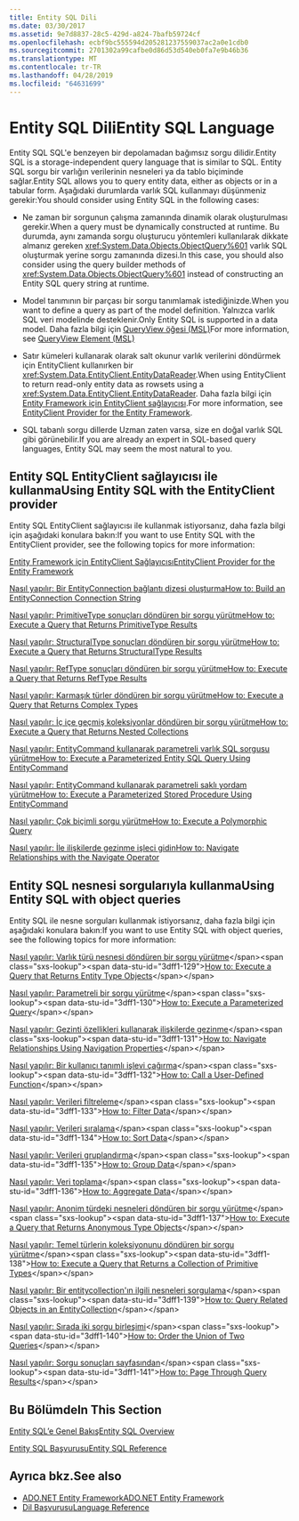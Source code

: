 ```yaml
---
title: Entity SQL Dili
ms.date: 03/30/2017
ms.assetid: 9e7d8837-28c5-429d-a824-7bafb59724cf
ms.openlocfilehash: ecbf9bc555594d205281237559037ac2a0e1cdb0
ms.sourcegitcommit: 2701302a99cafbe0d86d53d540eb0fa7e9b46b36
ms.translationtype: MT
ms.contentlocale: tr-TR
ms.lasthandoff: 04/28/2019
ms.locfileid: "64631699"
---
```

# <a name="entity-sql-language"></a><span data-ttu-id="3dff1-102">Entity SQL Dili</span><span class="sxs-lookup"><span data-stu-id="3dff1-102">Entity SQL Language</span></span>
<span data-ttu-id="3dff1-103">Entity SQL SQL'e benzeyen bir depolamadan bağımsız sorgu dilidir.</span><span class="sxs-lookup"><span data-stu-id="3dff1-103">Entity SQL is a storage-independent query language that is similar to SQL.</span></span> <span data-ttu-id="3dff1-104">Entity SQL sorgu bir varlığın verilerinin nesneleri ya da tablo biçiminde sağlar.</span><span class="sxs-lookup"><span data-stu-id="3dff1-104">Entity SQL allows you to query entity data, either as objects or in a tabular form.</span></span> <span data-ttu-id="3dff1-105">Aşağıdaki durumlarda varlık SQL kullanmayı düşünmeniz gerekir:</span><span class="sxs-lookup"><span data-stu-id="3dff1-105">You should consider using Entity SQL in the following cases:</span></span>  
  
- <span data-ttu-id="3dff1-106">Ne zaman bir sorgunun çalışma zamanında dinamik olarak oluşturulması gerekir.</span><span class="sxs-lookup"><span data-stu-id="3dff1-106">When a query must be dynamically constructed at runtime.</span></span> <span data-ttu-id="3dff1-107">Bu durumda, aynı zamanda sorgu oluşturucu yöntemleri kullanılarak dikkate almanız gereken <xref:System.Data.Objects.ObjectQuery%601> varlık SQL oluşturmak yerine sorgu zamanında dizesi.</span><span class="sxs-lookup"><span data-stu-id="3dff1-107">In this case, you should also consider using the query builder methods of <xref:System.Data.Objects.ObjectQuery%601> instead of constructing an Entity SQL query string at runtime.</span></span>  
  
- <span data-ttu-id="3dff1-108">Model tanımının bir parçası bir sorgu tanımlamak istediğinizde.</span><span class="sxs-lookup"><span data-stu-id="3dff1-108">When you want to define a query as part of the model definition.</span></span> <span data-ttu-id="3dff1-109">Yalnızca varlık SQL veri modelinde desteklenir.</span><span class="sxs-lookup"><span data-stu-id="3dff1-109">Only Entity SQL is supported in a data model.</span></span> <span data-ttu-id="3dff1-110">Daha fazla bilgi için [QueryView öğesi (MSL)](/ef/ef6/modeling/designer/advanced/edmx/msl-spec#queryview-element-msl)</span><span class="sxs-lookup"><span data-stu-id="3dff1-110">For more information, see [QueryView Element (MSL)](/ef/ef6/modeling/designer/advanced/edmx/msl-spec#queryview-element-msl)</span></span>  
  
- <span data-ttu-id="3dff1-111">Satır kümeleri kullanarak olarak salt okunur varlık verilerini döndürmek için EntityClient kullanırken bir <xref:System.Data.EntityClient.EntityDataReader>.</span><span class="sxs-lookup"><span data-stu-id="3dff1-111">When using EntityClient to return read-only entity data as rowsets using a <xref:System.Data.EntityClient.EntityDataReader>.</span></span> <span data-ttu-id="3dff1-112">Daha fazla bilgi için [Entity Framework için EntityClient sağlayıcısı](../../../../../../docs/framework/data/adonet/ef/entityclient-provider-for-the-entity-framework.md).</span><span class="sxs-lookup"><span data-stu-id="3dff1-112">For more information, see [EntityClient Provider for the Entity Framework](../../../../../../docs/framework/data/adonet/ef/entityclient-provider-for-the-entity-framework.md).</span></span>  
  
- <span data-ttu-id="3dff1-113">SQL tabanlı sorgu dillerde Uzman zaten varsa, size en doğal varlık SQL gibi görünebilir.</span><span class="sxs-lookup"><span data-stu-id="3dff1-113">If you are already an expert in SQL-based query languages, Entity SQL may seem the most natural to you.</span></span>  
  
## <a name="using-entity-sql-with-the-entityclient-provider"></a><span data-ttu-id="3dff1-114">Entity SQL EntityClient sağlayıcısı ile kullanma</span><span class="sxs-lookup"><span data-stu-id="3dff1-114">Using Entity SQL with the EntityClient provider</span></span>  
 <span data-ttu-id="3dff1-115">Entity SQL EntityClient sağlayıcısı ile kullanmak istiyorsanız, daha fazla bilgi için aşağıdaki konulara bakın:</span><span class="sxs-lookup"><span data-stu-id="3dff1-115">If you want to use Entity SQL with the EntityClient provider, see the following topics for more information:</span></span>  
  
 [<span data-ttu-id="3dff1-116">Entity Framework için EntityClient Sağlayıcısı</span><span class="sxs-lookup"><span data-stu-id="3dff1-116">EntityClient Provider for the Entity Framework</span></span>](../../../../../../docs/framework/data/adonet/ef/entityclient-provider-for-the-entity-framework.md)  
  
 [<span data-ttu-id="3dff1-117">Nasıl yapılır: Bir EntityConnection bağlantı dizesi oluşturma</span><span class="sxs-lookup"><span data-stu-id="3dff1-117">How to: Build an EntityConnection Connection String</span></span>](../../../../../../docs/framework/data/adonet/ef/how-to-build-an-entityconnection-connection-string.md)  
  
 [<span data-ttu-id="3dff1-118">Nasıl yapılır: PrimitiveType sonuçları döndüren bir sorgu yürütme</span><span class="sxs-lookup"><span data-stu-id="3dff1-118">How to: Execute a Query that Returns PrimitiveType Results</span></span>](../../../../../../docs/framework/data/adonet/ef/how-to-execute-a-query-that-returns-primitivetype-results.md)  
  
 [<span data-ttu-id="3dff1-119">Nasıl yapılır: StructuralType sonuçları döndüren bir sorgu yürütme</span><span class="sxs-lookup"><span data-stu-id="3dff1-119">How to: Execute a Query that Returns StructuralType Results</span></span>](../../../../../../docs/framework/data/adonet/ef/how-to-execute-a-query-that-returns-structuraltype-results.md)  
  
 [<span data-ttu-id="3dff1-120">Nasıl yapılır: RefType sonuçları döndüren bir sorgu yürütme</span><span class="sxs-lookup"><span data-stu-id="3dff1-120">How to: Execute a Query that Returns RefType Results</span></span>](../../../../../../docs/framework/data/adonet/ef/how-to-execute-a-query-that-returns-reftype-results.md)  
  
 [<span data-ttu-id="3dff1-121">Nasıl yapılır: Karmaşık türler döndüren bir sorgu yürütme</span><span class="sxs-lookup"><span data-stu-id="3dff1-121">How to: Execute a Query that Returns Complex Types</span></span>](../../../../../../docs/framework/data/adonet/ef/how-to-execute-a-query-that-returns-complex-types.md)  
  
 [<span data-ttu-id="3dff1-122">Nasıl yapılır: İç içe geçmiş koleksiyonlar döndüren bir sorgu yürütme</span><span class="sxs-lookup"><span data-stu-id="3dff1-122">How to: Execute a Query that Returns Nested Collections</span></span>](../../../../../../docs/framework/data/adonet/ef/how-to-execute-a-query-that-returns-nested-collections.md)  
  
 [<span data-ttu-id="3dff1-123">Nasıl yapılır: EntityCommand kullanarak parametreli varlık SQL sorgusu yürütme</span><span class="sxs-lookup"><span data-stu-id="3dff1-123">How to: Execute a Parameterized Entity SQL Query Using EntityCommand</span></span>](../../../../../../docs/framework/data/adonet/ef/how-to-execute-a-parameterized-entity-sql-query-using-entitycommand.md)  
  
 [<span data-ttu-id="3dff1-124">Nasıl yapılır: EntityCommand kullanarak parametreli saklı yordam yürütme</span><span class="sxs-lookup"><span data-stu-id="3dff1-124">How to: Execute a Parameterized Stored Procedure Using EntityCommand</span></span>](../../../../../../docs/framework/data/adonet/ef/how-to-execute-a-parameterized-stored-procedure-using-entitycommand.md)  
  
 [<span data-ttu-id="3dff1-125">Nasıl yapılır: Çok biçimli sorgu yürütme</span><span class="sxs-lookup"><span data-stu-id="3dff1-125">How to: Execute a Polymorphic Query</span></span>](../../../../../../docs/framework/data/adonet/ef/how-to-execute-a-polymorphic-query.md)  
  
 [<span data-ttu-id="3dff1-126">Nasıl yapılır: İle ilişkilerde gezinme işleci gidin</span><span class="sxs-lookup"><span data-stu-id="3dff1-126">How to: Navigate Relationships with the Navigate Operator</span></span>](../../../../../../docs/framework/data/adonet/ef/how-to-navigate-relationships-with-the-navigate-operator.md)  
  
## <a name="using-entity-sql-with-object-queries"></a><span data-ttu-id="3dff1-127">Entity SQL nesnesi sorgularıyla kullanma</span><span class="sxs-lookup"><span data-stu-id="3dff1-127">Using Entity SQL with object queries</span></span>  
 <span data-ttu-id="3dff1-128">Entity SQL ile nesne sorguları kullanmak istiyorsanız, daha fazla bilgi için aşağıdaki konulara bakın:</span><span class="sxs-lookup"><span data-stu-id="3dff1-128">If you want to use Entity SQL with object queries, see the following topics for more information:</span></span>  
  
 <span data-ttu-id="3dff1-129">[Nasıl yapılır: Varlık türü nesnesi döndüren bir sorgu yürütme](https://docs.microsoft.com/previous-versions/dotnet/netframework-4.0/bb738694(v=vs.100))</span><span class="sxs-lookup"><span data-stu-id="3dff1-129">[How to: Execute a Query that Returns Entity Type Objects](https://docs.microsoft.com/previous-versions/dotnet/netframework-4.0/bb738694(v=vs.100))</span></span>  
  
 <span data-ttu-id="3dff1-130">[Nasıl yapılır: Parametreli bir sorgu yürütme](https://docs.microsoft.com/previous-versions/dotnet/netframework-4.0/bb738521(v=vs.100))</span><span class="sxs-lookup"><span data-stu-id="3dff1-130">[How to: Execute a Parameterized Query](https://docs.microsoft.com/previous-versions/dotnet/netframework-4.0/bb738521(v=vs.100))</span></span>  
  
 <span data-ttu-id="3dff1-131">[Nasıl yapılır: Gezinti özellikleri kullanarak ilişkilerde gezinme](https://docs.microsoft.com/previous-versions/dotnet/netframework-4.0/bb896321(v=vs.100))</span><span class="sxs-lookup"><span data-stu-id="3dff1-131">[How to: Navigate Relationships Using Navigation Properties](https://docs.microsoft.com/previous-versions/dotnet/netframework-4.0/bb896321(v=vs.100))</span></span>  
  
 <span data-ttu-id="3dff1-132">[Nasıl yapılır: Bir kullanıcı tanımlı işlevi çağırma](https://docs.microsoft.com/previous-versions/dotnet/netframework-4.0/dd490951(v=vs.100))</span><span class="sxs-lookup"><span data-stu-id="3dff1-132">[How to: Call a User-Defined Function](https://docs.microsoft.com/previous-versions/dotnet/netframework-4.0/dd490951(v=vs.100))</span></span>  
  
 <span data-ttu-id="3dff1-133">[Nasıl yapılır: Verileri filtreleme](https://docs.microsoft.com/previous-versions/dotnet/netframework-4.0/cc716755(v=vs.100))</span><span class="sxs-lookup"><span data-stu-id="3dff1-133">[How to: Filter Data](https://docs.microsoft.com/previous-versions/dotnet/netframework-4.0/cc716755(v=vs.100))</span></span>  
  
 <span data-ttu-id="3dff1-134">[Nasıl yapılır: Verileri sıralama](https://docs.microsoft.com/previous-versions/dotnet/netframework-4.0/cc716784(v=vs.100))</span><span class="sxs-lookup"><span data-stu-id="3dff1-134">[How to: Sort Data](https://docs.microsoft.com/previous-versions/dotnet/netframework-4.0/cc716784(v=vs.100))</span></span>  
  
 <span data-ttu-id="3dff1-135">[Nasıl yapılır: Verileri gruplandırma](https://docs.microsoft.com/previous-versions/dotnet/netframework-4.0/bb896341(v=vs.100))</span><span class="sxs-lookup"><span data-stu-id="3dff1-135">[How to: Group Data](https://docs.microsoft.com/previous-versions/dotnet/netframework-4.0/bb896341(v=vs.100))</span></span>  
  
 <span data-ttu-id="3dff1-136">[Nasıl yapılır: Veri toplama](https://docs.microsoft.com/previous-versions/dotnet/netframework-4.0/cc716738(v=vs.100))</span><span class="sxs-lookup"><span data-stu-id="3dff1-136">[How to: Aggregate Data](https://docs.microsoft.com/previous-versions/dotnet/netframework-4.0/cc716738(v=vs.100))</span></span>  
  
 <span data-ttu-id="3dff1-137">[Nasıl yapılır: Anonim türdeki nesneleri döndüren bir sorgu yürütme](https://docs.microsoft.com/previous-versions/dotnet/netframework-4.0/bb738512(v=vs.100))</span><span class="sxs-lookup"><span data-stu-id="3dff1-137">[How to: Execute a Query that Returns Anonymous Type Objects](https://docs.microsoft.com/previous-versions/dotnet/netframework-4.0/bb738512(v=vs.100))</span></span>  
  
 <span data-ttu-id="3dff1-138">[Nasıl yapılır: Temel türlerin koleksiyonunu döndüren bir sorgu yürütme](https://docs.microsoft.com/previous-versions/dotnet/netframework-4.0/bb738451(v=vs.100))</span><span class="sxs-lookup"><span data-stu-id="3dff1-138">[How to: Execute a Query that Returns a Collection of Primitive Types](https://docs.microsoft.com/previous-versions/dotnet/netframework-4.0/bb738451(v=vs.100))</span></span>  
  
 <span data-ttu-id="3dff1-139">[Nasıl yapılır: Bir entitycollection'ın ilgili nesneleri sorgulama](https://docs.microsoft.com/previous-versions/dotnet/netframework-4.0/cc716708(v=vs.100))</span><span class="sxs-lookup"><span data-stu-id="3dff1-139">[How to: Query Related Objects in an EntityCollection](https://docs.microsoft.com/previous-versions/dotnet/netframework-4.0/cc716708(v=vs.100))</span></span>  
  
 <span data-ttu-id="3dff1-140">[Nasıl yapılır: Sırada iki sorgu birleşimi](https://docs.microsoft.com/previous-versions/dotnet/netframework-4.0/bb896299(v=vs.100))</span><span class="sxs-lookup"><span data-stu-id="3dff1-140">[How to: Order the Union of Two Queries](https://docs.microsoft.com/previous-versions/dotnet/netframework-4.0/bb896299(v=vs.100))</span></span>  
  
 <span data-ttu-id="3dff1-141">[Nasıl yapılır: Sorgu sonuçları sayfasından](https://docs.microsoft.com/previous-versions/dotnet/netframework-4.0/bb738702(v=vs.100))</span><span class="sxs-lookup"><span data-stu-id="3dff1-141">[How to: Page Through Query Results](https://docs.microsoft.com/previous-versions/dotnet/netframework-4.0/bb738702(v=vs.100))</span></span>  
  
## <a name="in-this-section"></a><span data-ttu-id="3dff1-142">Bu Bölümde</span><span class="sxs-lookup"><span data-stu-id="3dff1-142">In This Section</span></span>  
 [<span data-ttu-id="3dff1-143">Entity SQL’e Genel Bakış</span><span class="sxs-lookup"><span data-stu-id="3dff1-143">Entity SQL Overview</span></span>](../../../../../../docs/framework/data/adonet/ef/language-reference/entity-sql-overview.md)  
  
 [<span data-ttu-id="3dff1-144">Entity SQL Başvurusu</span><span class="sxs-lookup"><span data-stu-id="3dff1-144">Entity SQL Reference</span></span>](../../../../../../docs/framework/data/adonet/ef/language-reference/entity-sql-reference.md)  
  
## <a name="see-also"></a><span data-ttu-id="3dff1-145">Ayrıca bkz.</span><span class="sxs-lookup"><span data-stu-id="3dff1-145">See also</span></span>

- [<span data-ttu-id="3dff1-146">ADO.NET Entity Framework</span><span class="sxs-lookup"><span data-stu-id="3dff1-146">ADO.NET Entity Framework</span></span>](../../../../../../docs/framework/data/adonet/ef/index.md)
- [<span data-ttu-id="3dff1-147">Dil Başvurusu</span><span class="sxs-lookup"><span data-stu-id="3dff1-147">Language Reference</span></span>](../../../../../../docs/framework/data/adonet/ef/language-reference/index.md)
